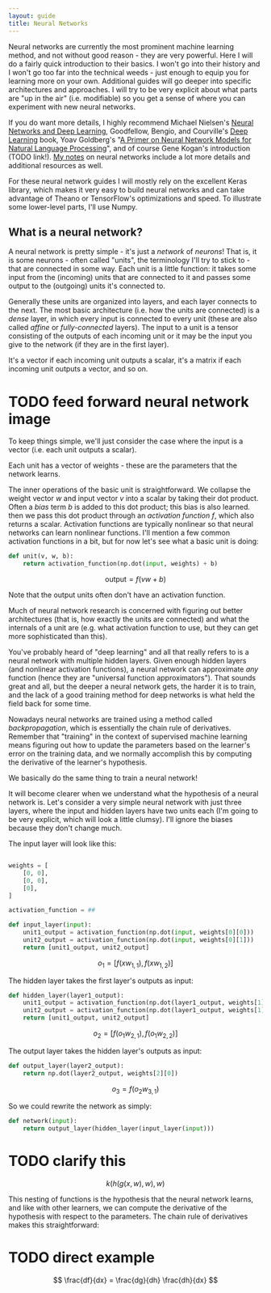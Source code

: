 ```yaml
---
layout: guide
title: Neural Networks
---
```


Neural networks are currently the most prominent machine learning method, and not without good reason - they are very powerful. Here I will do a fairly quick introduction to their basics. I won't go into their history and I won't go too far into the technical weeds - just enough to equip you for learning more on your own. Additional guides will go deeper into specific architectures and approaches. I will try to be very explicit about what parts are "up in the air" (i.e. modifiable) so you get a sense of where you can experiment with new neural networks.

If you do want more details, I highly recommend Michael Nielsen's [Neural Networks and Deep Learning](http://neuralnetworksanddeeplearning.com/), Goodfellow, Bengio, and Courville's [Deep Learning](http://www.deeplearningbook.org/) book, Yoav Goldberg's "[A Primer on Neural Network Models for Natural Language Processing](http://arxiv.org/abs/1510.00726)", and of course Gene Kogan's introduction (TODO link!). [My notes](http://frnsys.com/ai_notes/machine_learning/neural_nets.html) on neural networks include a lot more details and additional resources as well.

For these neural network guides I will mostly rely on the excellent Keras library, which makes it very easy to build neural networks and can take advantage of Theano or TensorFlow's optimizations and speed. To illustrate some lower-level parts, I'll use Numpy.

## What is a neural network?

A neural network is pretty simple - it's just a _network_ of _neurons_! That is, it is some neurons - often called "units", the terminology I'll try to stick to - that are connected in some way. Each unit is a little function: it takes some input from the (incoming) units that are connected to it and passes some output to the (outgoing) units it's connected to.

Generally these units are organized into layers, and each layer connects to the next. The most basic architecture (i.e. how the units are connected) is a _dense_ layer, in which every input is connected to every unit (these are also called _affine_ or _fully-connected_ layers). The input to a unit is a tensor consisting of the outputs of each incoming unit or it may be the input you give to the network (if they are in the first layer).

It's a vector if each incoming unit outputs a scalar, it's a matrix if each incoming unit outputs a vector, and so on.

# TODO feed forward neural network image

To keep things simple, we'll just consider the case where the input is a vector (i.e. each unit outputs a scalar).

Each unit has a vector of weights - these are the parameters that the network learns.

The inner operations of the basic unit is straightforward. We collapse the weight vector $w$ and input vector $v$ into a scalar by taking their dot product. Often a _bias_ term $b$ is added to this dot product; this bias is also learned. then we pass this dot product through an _activation function_ $f$, which also returns a scalar. Activation functions are typically nonlinear so that neural networks can learn nonlinear functions. I'll mention a few common activation functions in a bit, but for now let's see what a basic unit is doing:

```python
def unit(v, w, b):
    return activation_function(np.dot(input, weights) + b)
```

$$
\text{output} = f(vw + b)
$$

Note that the output units often don't have an activation function.

Much of neural network research is concerned with figuring out better architectures (that is, how exactly the units are connected) and what the internals of a unit are (e.g. what activation function to use, but they can get more sophisticated than this).

You've probably heard of "deep learning" and all that really refers to is a neural network with multiple hidden layers. Given enough hidden layers (and nonlinear activation functions), a neural network can approximate _any_ function (hence they are "universal function approximators"). That sounds great and all, but the deeper a neural network gets, the harder it is to train, and the lack of a good training method for deep networks is what held the field back for some time.

Nowadays neural networks are trained using a method called _backpropagation_, which is essentially the chain rule of derivatives. Remember that "training" in the context of supervised machine learning means figuring out how to update the parameters based on the learner's error on the training data, and we normally accomplish this by computing the derivative of the learner's hypothesis.

We basically do the same thing to train a neural network!

It will become clearer when we understand what the hypothesis of a neural network is. Let's consider a very simple neural network with just three layers, where the input and hidden layers have two units each (I'm going to be very explicit, which will look a little clumsy). I'll ignore the biases because they don't change much.

The input layer will look like this:

```python

weights = [
    [0, 0],
    [0, 0],
    [0],
]

activation_function = ##

def input_layer(input):
    unit1_output = activation_function(np.dot(input, weights[0][0]))
    unit2_output = activation_function(np.dot(input, weights[0][1]))
    return [unit1_output, unit2_output]
```

$$
o_1 = [f(x w_{1,1}), f(x w_{1,2})]
$$

The hidden layer takes the first layer's outputs as input:

```python
def hidden_layer(layer1_output):
    unit1_output = activation_function(np.dot(layer1_output, weights[1][0]))
    unit2_output = activation_function(np.dot(layer1_output, weights[1][1]))
    return [unit1_output, unit2_output]
```

$$
o_2 = [f(o_1 w_{2,1}), f(o_1 w_{2,2})]
$$

The output layer takes the hidden layer's outputs as input:

```python
def output_layer(layer2_output):
    return np.dot(layer2_output, weights[2][0])
```

$$
o_3 = f(o_2 w_{3,1})
$$

So we could rewrite the network as simply:

```python
def network(input):
    return output_layer(hidden_layer(input_layer(input)))
```

# TODO clarify this
$$
k(h(g(x,w),w),w)
$$

This nesting of functions is the hypothesis that the neural network learns, and like with other learners, we can compute the derivative of the hypothesis with respect to the parameters. The chain rule of derivatives makes this straightforward:

# TODO direct example
$$
\frac{df}{dx} = \frac{dg}{dh} \frac{dh}{dx}
$$
